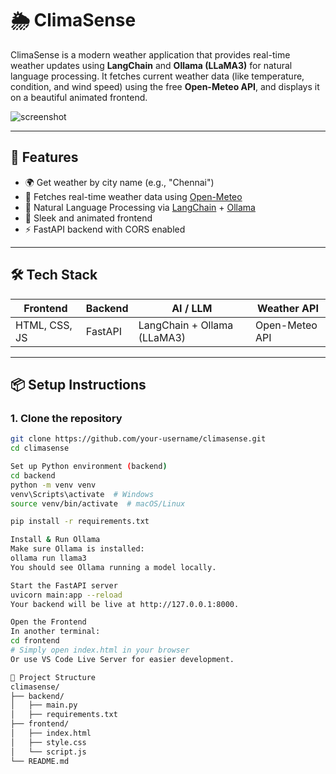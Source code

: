 # 🌦️ ClimaSense

ClimaSense is a modern weather application that provides real-time weather updates using **LangChain** and **Ollama (LLaMA3)** for natural language processing. It fetches current weather data (like temperature, condition, and wind speed) using the free **Open-Meteo API**, and displays it on a beautiful animated frontend.

![screenshot](./assets/screenshot.png) <!-- optional: replace with your image path -->

---

## 🚀 Features

- 🌍 Get weather by city name (e.g., "Chennai")
- 📡 Fetches real-time weather data using [Open-Meteo](https://open-meteo.com/)
- 🧠 Natural Language Processing via [LangChain](https://www.langchain.com/) + [Ollama](https://ollama.com/)
- 🎨 Sleek and animated frontend
- ⚡ FastAPI backend with CORS enabled

---

## 🛠️ Tech Stack

| Frontend      | Backend     | AI / LLM     | Weather API   |
|---------------|-------------|--------------|----------------|
| HTML, CSS, JS | FastAPI     | LangChain + Ollama (LLaMA3) | Open-Meteo API |

---

## 📦 Setup Instructions

### 1. Clone the repository

```bash
git clone https://github.com/your-username/climasense.git
cd climasense

Set up Python environment (backend)
cd backend
python -m venv venv
venv\Scripts\activate  # Windows
source venv/bin/activate  # macOS/Linux

pip install -r requirements.txt

Install & Run Ollama
Make sure Ollama is installed:
ollama run llama3
You should see Ollama running a model locally.

Start the FastAPI server
uvicorn main:app --reload
Your backend will be live at http://127.0.0.1:8000.

Open the Frontend
In another terminal:
cd frontend
# Simply open index.html in your browser
Or use VS Code Live Server for easier development.

📂 Project Structure
climasense/
├── backend/
│   ├── main.py
│   ├── requirements.txt
├── frontend/
│   ├── index.html
│   ├── style.css
│   └── script.js
└── README.md
